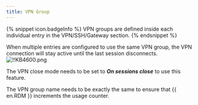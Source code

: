 ```yaml
---
title: VPN Group
---
```

{% snippet icon.badgeInfo %}
VPN groups are defined inside each individual entry in the VPN/SSH/Gateway section.
{% endsnippet %}

When multiple entries are configured to use the same VPN group, the VPN connection will stay active until the last session disconnects.  
![!!KB4600.png](/img/en/kb/KB4600.png)  

The VPN close mode needs to be set to ***On sessions close*** to use this feature.

The VPN group name needs to be exactly the same to ensure that {{ en.RDM }} increments the usage counter.
